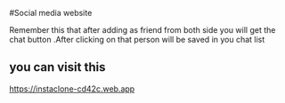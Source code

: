 #Social media website

Remember this that after adding as friend from both side you will get the chat button .After clicking on that person will be saved in you chat list

## you can visit this
https://instaclone-cd42c.web.app
